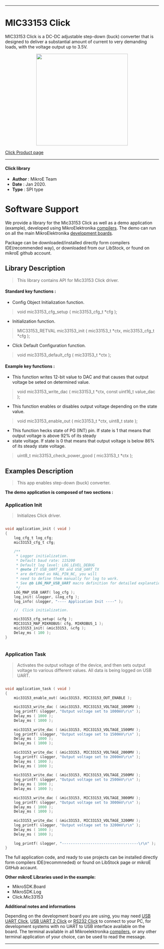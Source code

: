 

---
# MIC33153 Click

MIC33153 Click is a DC-DC adjustable step-down (buck) converter that is designed to deliver a substantial amount of current to very demanding loads, with the voltage output up to 3.5V.

<p align="center">
  <img src="https://download.mikroe.com/images/click_for_ide/mic33153_click.png" height=300px>
</p>

[Click Product page](https://www.mikroe.com/mic33153-click)

---


#### Click library 

- **Author**        : MikroE Team
- **Date**          : Jan 2020.
- **Type**          : SPI type


# Software Support

We provide a library for the Mic33153 Click 
as well as a demo application (example), developed using MikroElektronika 
[compilers](https://shop.mikroe.com/compilers). 
The demo can run on all the main MikroElektronika [development boards](https://shop.mikroe.com/development-boards).

Package can be downloaded/installed directly form compilers IDE(recommended way), or downloaded from our LibStock, or found on mikroE github account. 

## Library Description

> This library contains API for Mic33153 Click driver.

#### Standard key functions :

- Config Object Initialization function.
> void mic33153_cfg_setup ( mic33153_cfg_t *cfg ); 
 
- Initialization function.
> MIC33153_RETVAL mic33153_init ( mic33153_t *ctx, mic33153_cfg_t *cfg );

- Click Default Configuration function.
> void mic33153_default_cfg ( mic33153_t *ctx );


#### Example key functions :

- This function writes 12-bit value to DAC and that causes that output voltage be seted on determined value.
> void mic33153_write_dac ( mic33153_t *ctx, const uint16_t value_dac );
 
- This function enables or disables output voltage depending on the state value.
> void mic33153_enable_out ( mic33153_t *ctx, uint8_t state );

- This function hecks state of PG (INT) pin. If state is 1 that means that output voltage is above 92% of its steady
- state voltage. If state is 0 that means that output voltage is below 86% of its steady state voltage.
> uint8_t mic33153_check_power_good ( mic33153_t *ctx );

## Examples Description

> This app enables step-down (buck) converter.

**The demo application is composed of two sections :**

### Application Init 

> Initializes Click driver.

```c

void application_init ( void )
{
    log_cfg_t log_cfg;
    mic33153_cfg_t cfg;

    /** 
     * Logger initialization.
     * Default baud rate: 115200
     * Default log level: LOG_LEVEL_DEBUG
     * @note If USB_UART_RX and USB_UART_TX 
     * are defined as HAL_PIN_NC, you will 
     * need to define them manually for log to work. 
     * See @b LOG_MAP_USB_UART macro definition for detailed explanation.
     */
    LOG_MAP_USB_UART( log_cfg );
    log_init( &logger, &log_cfg );
    log_info( &logger, "---- Application Init ----" );

    //  Click initialization.

    mic33153_cfg_setup( &cfg );
    MIC33153_MAP_MIKROBUS( cfg, MIKROBUS_1 );
    mic33153_init( &mic33153, &cfg );
    Delay_ms ( 100 );
}
  
```

### Application Task

> Activates the output voltage of the device, and then sets output voltage to various different values.
> All data is being logged on USB UART.  

```c

void application_task ( void )
{
    mic33153_enable_out( &mic33153, MIC33153_OUT_ENABLE );
    
    mic33153_write_dac ( &mic33153, MIC33153_VOLTAGE_1000MV );
    log_printf( &logger, "Output voltage set to 1000mV\r\n" );
    Delay_ms ( 1000 );
    Delay_ms ( 1000 );
    
    mic33153_write_dac ( &mic33153, MIC33153_VOLTAGE_1500MV );
    log_printf( &logger, "Output voltage set to 1500mV\r\n" );
    Delay_ms ( 1000 );
    Delay_ms ( 1000 );
    
    mic33153_write_dac ( &mic33153, MIC33153_VOLTAGE_2000MV );
    log_printf( &logger, "Output voltage set to 2000mV\r\n" );
    Delay_ms ( 1000 );
    Delay_ms ( 1000 );
    
    mic33153_write_dac ( &mic33153, MIC33153_VOLTAGE_2500MV );
    log_printf( &logger, "Output voltage set to 2500mV\r\n" );
    Delay_ms ( 1000 );
    Delay_ms ( 1000 );
    
    mic33153_write_dac ( &mic33153, MIC33153_VOLTAGE_3000MV );
    log_printf( &logger, "Output voltage set to 3000mV\r\n" );
    Delay_ms ( 1000 );
    Delay_ms ( 1000 );
    
    mic33153_write_dac ( &mic33153, MIC33153_VOLTAGE_3200MV );
    log_printf( &logger, "Output voltage set to 3200mV\r\n" );
    Delay_ms ( 1000 );
    Delay_ms ( 1000 );
    
    log_printf( &logger, "-----------------------------------\r\n" );
}

```

The full application code, and ready to use projects can be  installed directly form compilers IDE(recommneded) or found on LibStock page or mikroE GitHub accaunt.

**Other mikroE Libraries used in the example:** 

- MikroSDK.Board
- MikroSDK.Log
- Click.Mic33153

**Additional notes and informations**

Depending on the development board you are using, you may need 
[USB UART Click](https://shop.mikroe.com/usb-uart-click), 
[USB UART 2 Click](https://shop.mikroe.com/usb-uart-2-click) or 
[RS232 Click](https://shop.mikroe.com/rs232-click) to connect to your PC, for 
development systems with no UART to USB interface available on the board. The 
terminal available in all Mikroelektronika 
[compilers](https://shop.mikroe.com/compilers), or any other terminal application 
of your choice, can be used to read the message.



---
